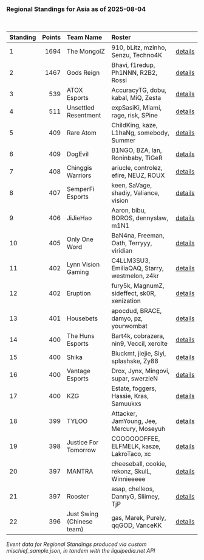 ### Regional Standings for Asia as of 2025-08-04<br />
<br />

| Standing | Points | Team Name                 | Roster                                        |                                                                                                      |
| :- | -: | :- | :- | :- |
| 1        |   1694 | The MongolZ               | 910, bLitz, mzinho, Senzu, Techno4K           | [details](details/2025_08_04/0005--the_mongolz--910-blitz-mzinho-senzu-techno4k.md)                  |
| 2        |   1467 | Gods Reign                | Bhavi, f1redup, Ph1NNN, R2B2, Rossi           | [details](details/2025_08_04/0009--gods_reign--bhavi-f1redup-ph1nnn-r2b2-rossi.md)                   |
| 3        |    539 | ATOX Esports              | AccuracyTG, dobu, kabal, MiQ, Zesta           | [details](details/2025_08_04/0040--atox_esports--accuracytg-dobu-kabal-miq-zesta.md)                 |
| 4        |    511 | Unsettled Resentment      | expSasiKi, Miami, rage, risk, SPine           | [details](details/2025_08_04/0047--unsettled_resentment--expsasiki-miami-rage-risk-spine.md)         |
| 5        |    409 | Rare Atom                 | ChildKing, kaze, L1haNg, somebody, Summer     | [details](details/2025_08_04/0057--rare_atom--childking-kaze-l1hang-somebody-summer.md)              |
| 6        |    409 | DogEvil                   | B1NGO, BZA, lan, Roninbaby, TiGeR             | [details](details/2025_08_04/0058--dogevil--b1ngo-bza-lan-roninbaby-tiger.md)                        |
| 7        |    408 | Chinggis Warriors         | ariucle, controlez, efire, NEUZ, ROUX         | [details](details/2025_08_04/0059--chinggis_warriors--ariucle-controlez-efire-neuz-roux.md)          |
| 8        |    407 | SemperFi Esports          | keen, SaVage, shadiy, Valiance, vision        | [details](details/2025_08_04/0060--semperfi_esports--keen-savage-shadiy-valiance-vision.md)          |
| 9        |    406 | JiJieHao                  | Aaron, bibu, BOROS, dennyslaw, m1N1           | [details](details/2025_08_04/0062--jijiehao--aaron-bibu-boros-dennyslaw-m1n1.md)                     |
| 10       |    405 | Only One Word             | BaN4na, Freeman, Oath, Terryyy, viridian      | [details](details/2025_08_04/0063--only_one_word--ban4na-freeman-oath-terryyy-viridian.md)           |
| 11       |    402 | Lynn Vision Gaming        | C4LLM3SU3, EmiliaQAQ, Starry, westmelon, z4kr | [details](details/2025_08_04/0069--lynn_vision_gaming--c4llm3su3-emiliaqaq-starry-westmelon-z4kr.md) |
| 12       |    402 | Eruption                  | fury5k, MagnumZ, sideffect, sk0R, xenization  | [details](details/2025_08_04/0073--eruption--fury5k-magnumz-sideffect-sk0r-xenization.md)            |
| 13       |    401 | Housebets                 | apocdud, BRACE, damyo, pz, yourwombat         | [details](details/2025_08_04/0076--housebets--apocdud-brace-damyo-pz-yourwombat.md)                  |
| 14       |    400 | The Huns Esports          | Bart4k, cobrazera, nin9, Veccil, xerolte      | [details](details/2025_08_04/0077--the_huns_esports--bart4k-cobrazera-nin9-veccil-xerolte.md)        |
| 15       |    400 | Shika                     | Biuckmt, jiejie, Siyi, splashske, Zy88        | [details](details/2025_08_04/0083--shika--biuckmt-jiejie-siyi-splashske-zy88.md)                     |
| 16       |    400 | Vantage Esports           | Drox, Jynx, Mingovi, supar, swerzieN          | [details](details/2025_08_04/0084--vantage_esports--drox-jynx-mingovi-supar-swerzien.md)             |
| 17       |    400 | KZG                       | Estate, foggers, Hassie, Kras, Samuukxs       | [details](details/2025_08_04/0086--kzg--estate-foggers-hassie-kras-samuukxs.md)                      |
| 18       |    399 | TYLOO                     | Attacker, JamYoung, Jee, Mercury, Moseyuh     | [details](details/2025_08_04/0090--tyloo--attacker-jamyoung-jee-mercury-moseyuh.md)                  |
| 19       |    398 | Justice For Tomorrow      | COOOOOOFFEE, ELFMELK, kasze, LakroTaco, xc    | [details](details/2025_08_04/0097--justice_for_tomorrow--cooooooffee-elfmelk-kasze-lakrotaco-xc.md)  |
| 20       |    397 | MANTRA                    | cheeseball, cookie, rekonz, SkulL, Winnieeeee | [details](details/2025_08_04/0098--mantra--cheeseball-cookie-rekonz-skull-winnieeeee.md)             |
| 21       |    397 | Rooster                   | asap, chelleos, DannyG, Sliimey, TjP          | [details](details/2025_08_04/0099--rooster--asap-chelleos-dannyg-sliimey-tjp.md)                     |
| 22       |    396 | Just Swing (Chinese team) | gas, Marek, Purely, qqGOD, VanceKK            | [details](details/2025_08_04/0100--just_swing__chinese_team_--gas-marek-purely-qqgod-vancekk.md)     |


_Event data for Regional Standings produced via custom mischief_sample.json, in tandem with the liquipedia.net API_<br />
